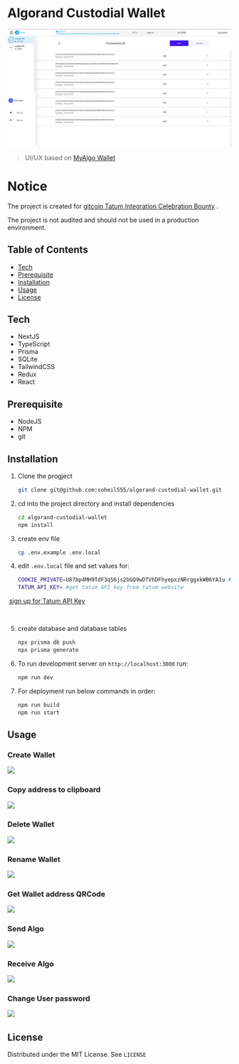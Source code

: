 # Algorand Custodial Wallet



![](images/dashboard.png)

> UI/UX based on  [MyAlgo  Wallet](https://wallet.myalgo.com/)
>



# Notice

The project is created for  [gitcoin Tatum Integration Celebration Bounty](https://gitcoin.co/issue/algorandfoundation/grow-algorand/122/100027180#) .

The project is not audited and should not be used in a production environment.





## Table of Contents
- [Tech](#tech)
- [Prerequisite](#prerequisite)
- [Installation](#installation)
- [Usage](#usage)
- [License](#license)



## Tech

- NextJS
- TypeScript
- Prisma
- SQLite
- TailwindCSS
- Redux
- React



## Prerequisite

- NodeJS
- NPM
- git



## Installation

1. Clone the progject

   ```sh
   git clone git@github.com:soheil555/algorand-custodial-wallet.git
   ```

2. cd into the project directory and install dependencies

   ```sh
   cd algorand-custodial-wallet
   npm install
   ```

3. create env file

   ```sh
   cp .env.example .env.local
   ```

 4. edit `.env.local` file and set values for:

    ```sh
    COOKIE_PRIVATE=U87bp4MH9TdF3q56js2bGQ9wDTVhDFhyepxzNRrggxkWB6YA1u #just use a random string. for user session encryption
    TATUM_API_KEY= #get tatum API key from tatum website
    ```

​		 [sign up for Tatum API Key](https://dashboard.tatum.io/sign-up)

​	

 5. create database and database tables

    ```sh
    npx prisma db push
    npx prisma generate
    ```

       

 6. To run development server on `http://localhost:3000` run:

       ```sh
       npm run dev
       ```

 7. For deployment run below commands in order:

       ```sh
       npm run build
       npm run start
       ```

   

## Usage



### Create Wallet

![](https://s10.gifyu.com/images/create_wallet.gif)




### Copy address to clipboard

![](https://s10.gifyu.com/images/copy_address.gif)




### Delete Wallet

![](https://s10.gifyu.com/images/remove_wallet.gif)





### Rename Wallet

![](https://s10.gifyu.com/images/rename_wallet.gif)



### Get Wallet address QRCode

![](https://s10.gifyu.com/images/address_qrcode.gif)



### Send Algo

![](https://s10.gifyu.com/images/send_algo.gif)





### Receive Algo

![](https://s10.gifyu.com/images/receive_algo.gif)





### Change User password

![](https://s10.gifyu.com/images/change_password.gif)





## License

Distributed under the MIT License. See `LICENSE`



